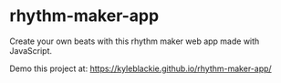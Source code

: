 # rhythm-maker-app
Create your own beats with this rhythm maker web app made with JavaScript.

Demo this project at: https://kyleblackie.github.io/rhythm-maker-app/
